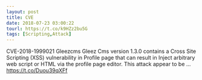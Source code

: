 ```yaml
---
layout: post
title: CVE
date: 2018-07-23 03:00:22
tourl: https://t.co/k9HZz2bu5G
tags: [Scripting,Attack]
---
```

CVE-2018-1999021 Gleezcms Gleez Cms version 1.3.0 contains a Cross Site Scripting (XSS) vulnerability in Profile page that can result in Inject arbitrary web script or HTML via the profile page editor. This attack appear to be ... https://t.co/Duou39qXFf